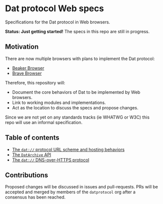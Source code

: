 # Dat protocol Web specs

Specifications for the Dat protocol in Web browsers.

**Status: Just getting started!** The specs in this repo are still in progress.

## Motivation

There are now multiple browsers with plans to implement the Dat protocol:

 - [Beaker Browser](https://beakerbrowser.com)
 - [Brave Browser](https://brave.com)

Therefore, this repository will:

 - Document the core behaviors of Dat to be implemented by Web browsers.
 - Link to working modules and implementations.
 - Act as the location to discuss the specs and propose changes.

Since we are not yet on any standards tracks (ie WHATWG or W3C) this repo will use an informal specification.

## Table of contents

 - [The `dat://` protocol URL scheme and hosting behaviors](./dat-protocol.md)
 - [The `DatArchive` API](./dat-archive-api.md)
 - [The `dat://` DNS-over-HTTPS protocol](./dat-dns.md)

## Contributions

Proposed changes will be discussed in issues and pull-requests.
PRs will be accepted and merged by members of the `datprotocol` org after a consensus has been reached.
